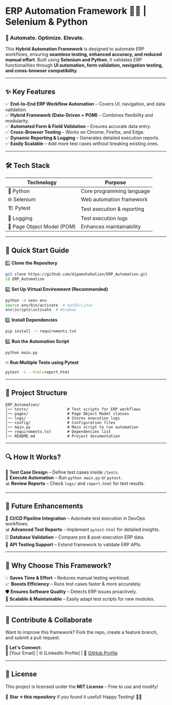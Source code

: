 # **ERP Automation Framework 🏢🤖 | Selenium & Python**  


### **🔹 Automate. Optimize. Elevate.**  
This **Hybrid Automation Framework** is designed to automate ERP workflows, ensuring **seamless testing, enhanced accuracy, and reduced manual effort**. Built using **Selenium and Python**, it validates ERP functionalities through **UI automation, form validation, navigation testing, and cross-browser compatibility**.  

---

## **✨ Key Features**  

✅ **End-to-End ERP Workflow Automation** – Covers UI, navigation, and data validation.  
✅ **Hybrid Framework (Data-Driven + POM)** – Combines flexibility and modularity.  
✅ **Automated Form & Field Validation** – Ensures accurate data entry.  
✅ **Cross-Browser Testing** – Works on Chrome, Firefox, and Edge.  
✅ **Dynamic Reporting & Logging** – Generates detailed execution reports.  
✅ **Easily Scalable** – Add more test cases without breaking existing ones.  

---

## **🛠️ Tech Stack**  

| **Technology**  | **Purpose**  |
|-----------------|-------------|
| 🐍 Python      | Core programming language |
| 🌐 Selenium    | Web automation framework |
| 🏗️ Pytest      | Test execution & reporting |
| 📝 Logging     | Test execution logs |
| 🏢 Page Object Model (POM) | Enhances maintainability |

---

## **🚀 Quick Start Guide**  

1️⃣ **Clone the Repository**  
```sh
git clone https://github.com/dipamshahalian/ERP_Automation.git
cd ERP_Automation
```
  
2️⃣ **Set Up Virtual Environment (Recommended)**  
```sh
python -m venv env
source env/bin/activate  # macOS/Linux
env\Scripts\activate  # Windows
```

3️⃣ **Install Dependencies**  
```sh
pip install -r requirements.txt
```

4️⃣ **Run the Automation Script**  
```sh
python main.py
```

🔥 **Run Multiple Tests using Pytest**  
```sh
pytest -v --html=report.html
```

---

## **📂 Project Structure**  

```
ERP_Automation/
│── tests/                 # Test scripts for ERP workflows  
│── pages/                 # Page Object Model classes  
│── logs/                  # Stores execution logs  
│── config/                # Configuration files  
│── main.py                # Main script to run automation  
│── requirements.txt       # Dependencies list  
│── README.md              # Project documentation  
```

---

## **🔍 How It Works?**  
🎯 **Test Case Design** – Define test cases inside `/tests`.  
🚀 **Execute Automation** – Run `python main.py` or `pytest`.  
📊 **Review Reports** – Check `logs/` and `report.html` for test results.  

---

## **📌 Future Enhancements**  

🚀 **CI/CD Pipeline Integration** – Automate test execution in DevOps workflows.  
📊 **Advanced Test Reports** – Implement `pytest-html` for detailed insights.  
🗄️ **Database Validation** – Compare pre & post-execution ERP data.  
📡 **API Testing Support** – Extend framework to validate ERP APIs.  

---

## **🎯 Why Choose This Framework?**  

💡 **Saves Time & Effort** – Reduces manual testing workload.  
📈 **Boosts Efficiency** – Runs test cases faster & more accurately.  
🛡️ **Ensures Software Quality** – Detects ERP issues proactively.  
🔄 **Scalable & Maintainable** – Easily adapt test scripts for new modules.  

---

## **🤝 Contribute & Collaborate**  

Want to improve this framework? Fork the repo, create a feature branch, and submit a pull request.  

🔗 **Let's Connect:**  
📧 [Your Email] | 🌐 [LinkedIn Profile] | 🐙 [GitHub Profile](https://github.com/dipamshahalian)  

---

## **📜 License**  
This project is licensed under the **MIT License** – Free to use and modify!  

🚀 **Star ⭐ this repository** if you found it useful! Happy Testing! 🧪🎯  
